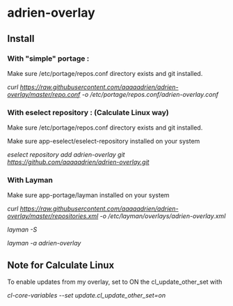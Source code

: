 # adrien-overlay

## Install

### With "simple" portage :

Make sure /etc/portage/repos.conf directory exists and git installed.

*curl https://raw.githubusercontent.com/aaaaadrien/adrien-overlay/master/repo.conf -o /etc/portage/repos.conf/adrien-overlay.conf*

### With eselect repository : (Calculate Linux way)

Make sure /etc/portage/repos.conf directory exists and git installed.

Make sure app-eselect/eselect-repository installed on your system

*eselect repository add adrien-overlay git https://github.com/aaaaadrien/adrien-overlay.git*

### With Layman

Make sure app-portage/layman installed on your system

*curl https://raw.githubusercontent.com/aaaaadrien/adrien-overlay/master/repositories.xml -o /etc/layman/overlays/adrien-overlay.xml*

*layman -S*

*layman -a adrien-overlay*

## Note for Calculate Linux

To enable updates from my overlay, set to ON the cl_update_other_set with

*cl-core-variables --set update.cl_update_other_set=on*
